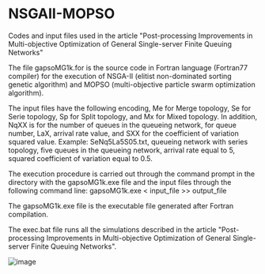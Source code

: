 # NSGAII-MOPSO
Codes and input files used in the article "Post-processing Improvements in Multi-objective Optimization of General Single-server Finite Queuing Networks"

The file gapsoMG1k.for is the source code in Fortran language (Fortran77 compiler) for the execution of NSGA-II (elitist non-dominated sorting genetic algorithm) and MOPSO (multi-objective particle swarm optimization algorithm).

The input files have the following encoding, Me for Merge topology, Se for Serie topology, Sp for Split topology, and Mx for Mixed topology. In addition, NqXX is for the number of queues in the queueing network, for queue number, LaX, arrival rate value, and SXX for the coefficient of variation squared value. Example: SeNq5La5S05.txt, queueing network with series topology, five queues in the queueing network, arrival rate equal to 5, squared coefficient of variation equal to 0.5.

The execution procedure is carried out through the command prompt in the directory with the gapsoMG1k.exe file and the input files through the following command line: gapsoMG1k.exe < input_file >> output_file

The gapsoMG1k.exe file is the executable file generated after Fortran compilation.

The exec.bat file runs all the simulations described in the article "Post-processing Improvements in Multi-objective Optimization of General Single-server Finite Queuing Networks".

![image](https://user-images.githubusercontent.com/120497714/207408147-40d8b531-2b7b-439b-8100-0a96ce054a1b.png)
